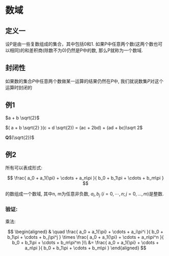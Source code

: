# 数域

## 定义一

设P是由一些复数组成的集合，其中包括0和1. 如果P中任意两个数(这两个数也可以相同)的和差积商(除数不为0)仍然是P中的数, 那么P就称为一个数域.

## 封闭性

如果数的集合$P$中任意两个数做某一运算的结果仍然在$P$中, 我们就说数集$P$对这个运算时封闭的


## 例1

$a + b \sqrt{2}$

$( a + b \sqrt{2} )(c + d \sqrt{2}) = (ac + 2bd) + (ad + bc)\sqrt 2$

**Q**$(\sqrt{2})$

## 例2

所有可以表成形式: 

$$
\frac{
    a_0 + a_1{\pi} + \cdots + a_n\pi
}{
    b_0 + b_1\pi + \cdots + b_m\pi
}
$$

的数组成一个数域, 其中n, m为任意非负数, $a_i, b_j \ (i=0, \cdots ,n;j=0,\dots,m)$是整数.

### 验证:

乘法:

$$
\begin{aligned}
& \quad \frac{
    a_0 + a_1{\pi} + \cdots + a_i\pi^i
}{
    b_0 + b_1\pi + \cdots + b_j\pi^j
}
\times
\frac{
    a_0 + a_1{\pi} + \cdots + a_n\pi^n
}{
    b_0 + b_1\pi + \cdots + b_m\pi^m
}\\
&= \frac{
    a_0 + a_1{\pi} + \cdots + a_n\pi
}{
    b_0 + b_1\pi + \cdots + b_m\pi
}
\end{aligned}
$$